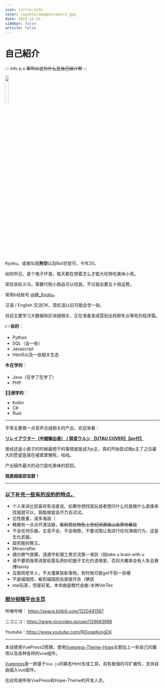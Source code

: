 ```yaml
---
icon: circle-info
cover: /assets/images/cover3.jpg
date: 2023-11-22
sidebar: false
article: false
---
```

# 自己紹介

::: info p.s
~~草所以说为什么是自己绍介啊~~
:::

<img src="https://img.kyoku.top/logo.png" width="15%" height="15%">

Kyoku，或者叫我**狗空**以及Bot空皆可，今年20。

如你所见，是个电子坏蛋，每天都在想着怎么才能大吃特吃美味小孩。

常驻坐标义乌，需要代购小商品可以找我，不过我会要五十倍运费。

常用b站账号 [@極_Kyoku](https://space.bilibili.com/1220441567)。

汉语 / English 交流OK，霓虹语以后可能会学一些。

目前主要学习大数据和区块链相关，正在准备变成菜到出校即失业等死的程序猿。

👉**会的**：

- Python
- SQL（会一些）
- Javascript
- Html5以及一些相关生态

📚**在学的**：

- Java（在学了在学了）
- PHP

🤷‍♂️**想学的**：

- Kotlin
- C#
- Rust

------

平常主要做一点音声合成相关的产出，欢迎来看：

[**リレイアウター（中继输出者） / 狽音ウルシ 【UTAU COVER】【pv付】**](https://www.bilibili.com/video/BV19X4y1L7CZ/)

<BiliBili bvid="BV19X4y1L7CZ"/>

曾经还是小崽子的时候最想干的事情就是成为p主，真的开始尝试做p主了之后最大的愿望是窝在被窝里懒死，哈哈。

产出稿件最大的动力是吃美味的狈狈。

**我是超级狈宝厨！**

------

### <u>**以下补充一些有的没的的特点。**</u>

- 个人来讲比较喜欢有话直说，如果你想找我玩或者想问什么托我做什么直接来找我就可以，我能做就会尽力去试试。
- 忘性极重，请多海涵（
- 略微有一点点开源洁癖，~~看到霓虹特色上世纪闭源屎山会原地暴毙~~
- 不会任何乐器，五音不全，不会唱歌，不要试图让我进行任何演唱行为，这是生化武器。
- 超究极折腾王。
- Minecrafter
- 偶尔脾气很爆，请遵守和理工男交流第一准则（指take u brain with u
- 请不要把我带进那些莫名奇妙的圈子文化的语境里，否则大概率会有人失去赛博family
- 互联网老年人，不太懂某些新事物，有时候可能get不到一些梗
- 不是福瑞控，看到福瑞控会直接开杀（确信
- mai玩家，但是彩笔。本命曲是橙代金曲-水神VerTex



### <u>**部分投稿平台主页**</u>

哔哩哔哩： https://space.bilibili.com/1220441567

ニコニコ：https://www.nicovideo.jp/user/129663996

Youtube：https://www.youtube.com/@DogeKongDX

------

本站使用VuePress2搭建，使用[Vuepress-Theme-Hope](https://github.com/vuepress-theme-hope/)主题加上一些自己的魔改以及各种各样的vue组件。

[Vuepress](https://vuepress.vuejs.org/zh/)是一款基于`Vue.js`的静态Html生成工具，具有极强的可扩展性，支持自由插入vue部件。

在此鸣谢所有VuePress和Hope-Theme的开发人员。



